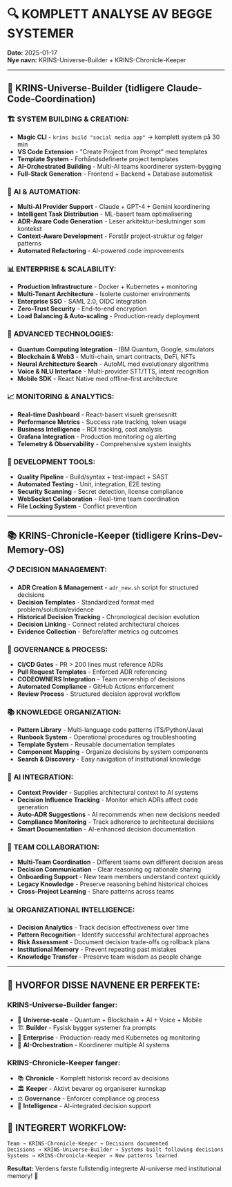 # 🔍 KOMPLETT ANALYSE AV BEGGE SYSTEMER

**Dato:** 2025-01-17  
**Nye navn:** KRINS-Universe-Builder + KRINS-Chronicle-Keeper

---

## 🚀 **KRINS-Universe-Builder** (tidligere Claude-Code-Coordination)

### 🏗️ **SYSTEM BUILDING & CREATION:**
- **Magic CLI** - `krins build "social media app"` → komplett system på 30 min
- **VS Code Extension** - "Create Project from Prompt" med templates
- **Template System** - Forhåndsdefinerte project templates
- **AI-Orchestrated Building** - Multi-AI teams koordinerer system-bygging
- **Full-Stack Generation** - Frontend + Backend + Database automatisk

### 🤖 **AI & AUTOMATION:**
- **Multi-AI Provider Support** - Claude + GPT-4 + Gemini koordinering  
- **Intelligent Task Distribution** - ML-basert team optimalisering
- **ADR-Aware Code Generation** - Leser arkitektur-beslutninger som kontekst
- **Context-Aware Development** - Forstår project-struktur og følger patterns
- **Automated Refactoring** - AI-powered code improvements

### 📊 **ENTERPRISE & SCALABILITY:**
- **Production Infrastructure** - Docker + Kubernetes + monitoring
- **Multi-Tenant Architecture** - Isolerte customer environments
- **Enterprise SSO** - SAML 2.0, OIDC integration
- **Zero-Trust Security** - End-to-end encryption
- **Load Balancing & Auto-scaling** - Production-ready deployment

### 🔬 **ADVANCED TECHNOLOGIES:**
- **Quantum Computing Integration** - IBM Quantum, Google, simulators
- **Blockchain & Web3** - Multi-chain, smart contracts, DeFi, NFTs
- **Neural Architecture Search** - AutoML med evolutionary algorithms
- **Voice & NLU Interface** - Multi-provider STT/TTS, intent recognition
- **Mobile SDK** - React Native med offline-first architecture

### 📈 **MONITORING & ANALYTICS:**
- **Real-time Dashboard** - React-basert visuelt grensesnitt
- **Performance Metrics** - Success rate tracking, token usage
- **Business Intelligence** - ROI tracking, cost analysis
- **Grafana Integration** - Production monitoring og alerting
- **Telemetry & Observability** - Comprehensive system insights

### 🔧 **DEVELOPMENT TOOLS:**
- **Quality Pipeline** - Build/syntax + test-impact + SAST
- **Automated Testing** - Unit, integration, E2E testing
- **Security Scanning** - Secret detection, license compliance
- **WebSocket Collaboration** - Real-time team coordination
- **File Locking System** - Conflict prevention

---

## 📚 **KRINS-Chronicle-Keeper** (tidligere Krins-Dev-Memory-OS)

### 📋 **DECISION MANAGEMENT:**
- **ADR Creation & Management** - `adr_new.sh` script for structured decisions
- **Decision Templates** - Standardized format med problem/solution/evidence
- **Historical Decision Tracking** - Chronological decision evolution  
- **Decision Linking** - Connect related architectural choices
- **Evidence Collection** - Before/after metrics og outcomes

### 🔄 **GOVERNANCE & PROCESS:**
- **CI/CD Gates** - PR > 200 lines must reference ADRs
- **Pull Request Templates** - Enforced ADR referencing
- **CODEOWNERS Integration** - Team ownership of decisions
- **Automated Compliance** - GitHub Actions enforcement
- **Review Process** - Structured decision approval workflow

### 📚 **KNOWLEDGE ORGANIZATION:**
- **Pattern Library** - Multi-language code patterns (TS/Python/Java)
- **Runbook System** - Operational procedures og troubleshooting
- **Template System** - Reusable documentation templates  
- **Component Mapping** - Organize decisions by system components
- **Search & Discovery** - Easy navigation of institutional knowledge

### 🤖 **AI INTEGRATION:**
- **Context Provider** - Supplies architectural context to AI systems
- **Decision Influence Tracking** - Monitor which ADRs affect code generation
- **Auto-ADR Suggestions** - AI recommends when new decisions needed  
- **Compliance Monitoring** - Track adherence to architectural decisions
- **Smart Documentation** - AI-enhanced decision documentation

### 👥 **TEAM COLLABORATION:**
- **Multi-Team Coordination** - Different teams own different decision areas
- **Decision Communication** - Clear reasoning og rationale sharing
- **Onboarding Support** - New team members understand context quickly
- **Legacy Knowledge** - Preserve reasoning behind historical choices
- **Cross-Project Learning** - Share patterns across teams

### 📊 **ORGANIZATIONAL INTELLIGENCE:**
- **Decision Analytics** - Track decision effectiveness over time
- **Pattern Recognition** - Identify successful architectural approaches  
- **Risk Assessment** - Document decision trade-offs og rollback plans
- **Institutional Memory** - Prevent repeating past mistakes
- **Knowledge Transfer** - Preserve team wisdom as people change

---

## 🎯 **HVORFOR DISSE NAVNENE ER PERFEKTE:**

### **KRINS-Universe-Builder** fanger:
- 🌌 **Universe-scale** - Quantum + Blockchain + AI + Voice + Mobile  
- 🏗️ **Builder** - Fysisk bygger systemer fra prompts
- 🚀 **Enterprise** - Production-ready med Kubernetes og monitoring
- 🤖 **AI-Orchestration** - Koordinerer multiple AI systems

### **KRINS-Chronicle-Keeper** fanger:
- 📚 **Chronicle** - Komplett historisk record av decisions
- 🏛️ **Keeper** - Aktivt bevarer og organiserer kunnskap  
- ⚖️ **Governance** - Enforcer compliance og process
- 🧠 **Intelligence** - AI-integrated decision support

## 🔄 **INTEGRERT WORKFLOW:**
```
Team → KRINS-Chronicle-Keeper → Decisions documented
Decisions → KRINS-Universe-Builder → Systems built following decisions  
Systems → KRINS-Chronicle-Keeper → New patterns learned
```

**Resultat:** Verdens første fullstendig integrerte AI-universe med institutional memory! 🌟